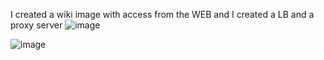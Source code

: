 I created a wiki image with access from the WEB and I created a LB and a proxy server
![image](https://github.com/bercovasile/Test_wiki/assets/59138061/25574ee9-e963-42ad-b00a-9f1516bbcca5)


![image](https://github.com/bercovasile/Test_wiki/assets/59138061/ac462284-d4d1-4ae5-8073-7cf4bc828295)
